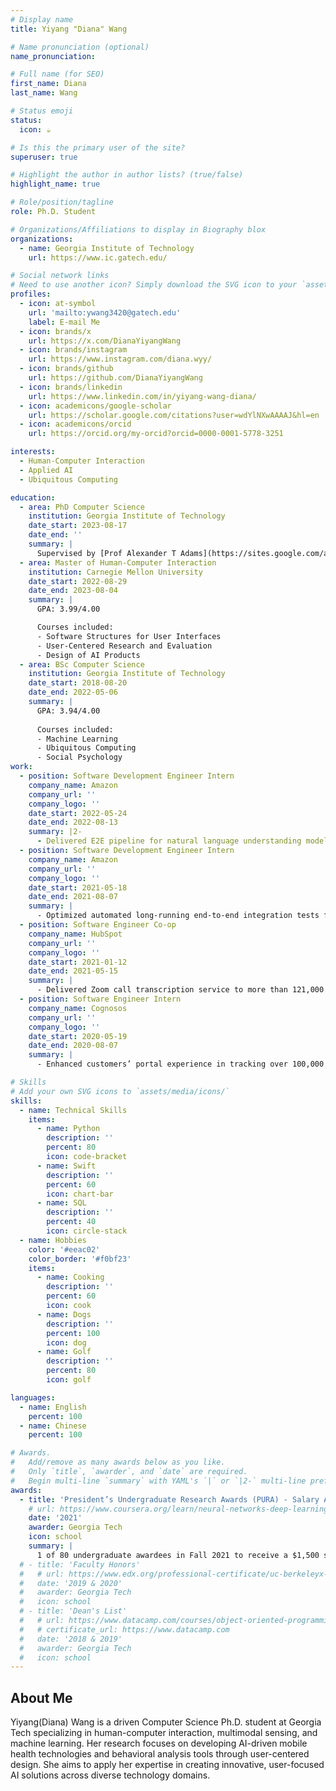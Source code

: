 ```yaml
---
# Display name
title: Yiyang "Diana" Wang

# Name pronunciation (optional)
name_pronunciation: 

# Full name (for SEO)
first_name: Diana
last_name: Wang

# Status emoji
status:
  icon: ☕️

# Is this the primary user of the site?
superuser: true

# Highlight the author in author lists? (true/false)
highlight_name: true

# Role/position/tagline
role: Ph.D. Student

# Organizations/Affiliations to display in Biography blox
organizations:
  - name: Georgia Institute of Technology
    url: https://www.ic.gatech.edu/

# Social network links
# Need to use another icon? Simply download the SVG icon to your `assets/media/icons/` folder.
profiles:
  - icon: at-symbol
    url: 'mailto:ywang3420@gatech.edu'
    label: E-mail Me
  - icon: brands/x
    url: https://x.com/DianaYiyangWang
  - icon: brands/instagram
    url: https://www.instagram.com/diana.wyy/
  - icon: brands/github
    url: https://github.com/DianaYiyangWang
  - icon: brands/linkedin
    url: https://www.linkedin.com/in/yiyang-wang-diana/
  - icon: academicons/google-scholar
    url: https://scholar.google.com/citations?user=wdYlNXwAAAAJ&hl=en
  - icon: academicons/orcid
    url: https://orcid.org/my-orcid?orcid=0000-0001-5778-3251

interests:
  - Human-Computer Interaction
  - Applied AI
  - Ubiquitous Computing

education:
  - area: PhD Computer Science
    institution: Georgia Institute of Technology
    date_start: 2023-08-17
    date_end: ''
    summary: |
      Supervised by [Prof Alexander T Adams](https://sites.google.com/a/cornell.edu/alexander-t-adams/home) and [Prof Josiah Hester](https://josiahhester.com/cv/). 
  - area: Master of Human-Computer Interaction
    institution: Carnegie Mellon University
    date_start: 2022-08-29
    date_end: 2023-08-04
    summary: |
      GPA: 3.99/4.00

      Courses included:
      - Software Structures for User Interfaces
      - User-Centered Research and Evaluation
      - Design of AI Products
  - area: BSc Computer Science
    institution: Georgia Institute of Technology
    date_start: 2018-08-20
    date_end: 2022-05-06
    summary: |
      GPA: 3.94/4.00
      
      Courses included:
      - Machine Learning
      - Ubiquitous Computing
      - Social Psychology
work:
  - position: Software Development Engineer Intern
    company_name: Amazon
    company_url: ''
    company_logo: ''
    date_start: 2022-05-24
    date_end: 2022-08-13
    summary: |2-
      - Delivered E2E pipeline for natural language understanding models’ test set release on AWS account that reduced manual effort and total testing time by 50%
  - position: Software Development Engineer Intern
    company_name: Amazon
    company_url: ''
    company_logo: ''
    date_start: 2021-05-18
    date_end: 2021-08-07
    summary: |
      - Optimized automated long-running end-to-end integration tests for internal model release pipeline to a single command on cloud terminal and shortened manual testing time by 8 hours
  - position: Software Engineer Co-op
    company_name: HubSpot
    company_url: ''
    company_logo: ''
    date_start: 2021-01-12
    date_end: 2021-05-15
    summary: |
      - Delivered Zoom call transcription service to more than 121,000 customers across more than 120 countries and improved conference archive and content accessibility
  - position: Software Engineer Intern
    company_name: Cognosos
    company_url: ''
    company_logo: ''
    date_start: 2020-05-19
    date_end: 2020-08-07
    summary: |
      - Enhanced customers’ portal experience in tracking over 100,000 assets across multiple industries at a start-up

# Skills
# Add your own SVG icons to `assets/media/icons/`
skills:
  - name: Technical Skills
    items:
      - name: Python
        description: ''
        percent: 80
        icon: code-bracket
      - name: Swift
        description: ''
        percent: 60
        icon: chart-bar
      - name: SQL
        description: ''
        percent: 40
        icon: circle-stack
  - name: Hobbies
    color: '#eeac02'
    color_border: '#f0bf23'
    items:
      - name: Cooking
        description: ''
        percent: 60
        icon: cook
      - name: Dogs
        description: ''
        percent: 100
        icon: dog
      - name: Golf
        description: ''
        percent: 80
        icon: golf

languages:
  - name: English
    percent: 100
  - name: Chinese
    percent: 100

# Awards.
#   Add/remove as many awards below as you like.
#   Only `title`, `awarder`, and `date` are required.
#   Begin multi-line `summary` with YAML's `|` or `|2-` multi-line prefix and indent 2 spaces below.
awards:
  - title: 'President’s Undergraduate Research Awards (PURA) - Salary Awards'
    # url: https://www.coursera.org/learn/neural-networks-deep-learning
    date: '2021'
    awarder: Georgia Tech
    icon: school
    summary: |
      1 of 80 undergraduate awardees in Fall 2021 to receive a $1,500 stipend from Georgia Tech for conducting research.
  # - title: 'Faculty Honors'
  #   # url: https://www.edx.org/professional-certificate/uc-berkeleyx-blockchain-fundamentals
  #   date: '2019 & 2020'
  #   awarder: Georgia Tech
  #   icon: school
  # - title: 'Dean's List'
  #   # url: https://www.datacamp.com/courses/object-oriented-programming-with-s3-and-r6-in-r
  #   # certificate_url: https://www.datacamp.com
  #   date: '2018 & 2019'
  #   awarder: Georgia Tech
  #   icon: school
---
```


## About Me

Yiyang(Diana) Wang is a driven Computer Science Ph.D. student at Georgia Tech specializing in human-computer interaction, multimodal sensing, and machine learning. Her research focuses on developing AI-driven mobile health technologies and behavioral analysis tools through user-centered design. She aims to apply her expertise in creating innovative, user-focused AI solutions across diverse technology domains.
